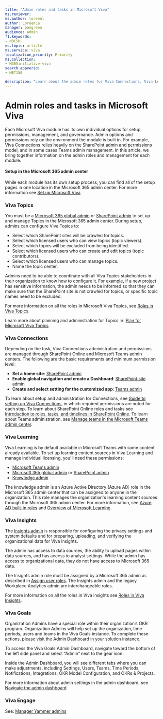 ```yaml
---
title: "Admin roles and tasks in Microsoft Viva"
ms.reviewer: 
ms.author: loreenl
author: LoreenLa
manager: pamgreen
audience: Admin
f1.keywords:
- NOCSH
ms.topic: article
ms.service: viva
localization_priority: Priority
ms.collection:  
- M365initiative-viva
search.appverid:
- MET150

description: "Learn about the admin roles for Viva Connections, Viva Learning, Viva Topics, and Viva Insights in Microsoft Viva"
---
```

# Admin roles and tasks in Microsoft Viva
Each Microsoft Viva module has its own individual options for setup, permissions, management, and governance. Admin options and permissions rely on the environment the module is built in. For example, Viva Connections relies heavily on the SharePoint admin and permissions model, and in some cases Teams admin management. In this article, we bring together information on the admin roles and management for each module.

#### Setup in the Microsoft 365 admin  center
While each module has its own setup process, you can find all of the setup pages in one location in the Microsoft 365 admin center. For more information see [Set up Microsoft Viva](/viva/setup-microsoft-viva).


### Viva Topics
You must be a [Microsoft 365 global admin](/microsoft-365/admin/add-users/about-admin-roles) or [SharePoint admin](/sharepoint/sharepoint-admin-role) to set up and manage Topics in the Microsoft 365 admin center. During setup, admins can configure Viva Topics to:
- Select which SharePoint sites will be crawled for topics.
- Select which licensed users who can view topics (topic viewers).
- Select which topics will be excluded from being identified.
- Select which licensed users who can create and edit topics (topic contributors).
- Select which licensed users who can manage topics.
- Name the topic center.

Admins need to be able to coordinate with all Viva Topics stakeholders in their organization to know how to configure it. For example, if a new project has sensitive information, the admin needs to be informed so that they can make sure that the SharePoint site is not crawled for topics, or specific topic names need to be excluded.


For more information on all the roles in Microsoft Viva Topics, see [Roles in Viva Topics](/viva/topics/topic-experiences-roles).

Learn more about planning and administration for Topics in: [Plan for Microsoft Viva Topics](/viva/topics/plan-topic-experiences).

### Viva Connections

Depending on the task, Viva Connections administration and permissions are managed through SharePoint Online and Microsoft Teams admin centers. The following are the basic requirements and minimum permission level:

- **Set a home site**:  [SharePoint admin](/sharepoint/sharepoint-admin-role)
- **Enable global navigation and create a Dashboard**: [SharePoint site admin](/sharepoint/manage-site-collection-administrators)
- **Create and select setting for the customized app**: [Teams admin](/microsoftteams/using-admin-roles)

To learn about setup and administration for Connections, see [Guide to setting up Viva Connections](/viva/connections/guide-to-setting-up-viva-connections), in which required permissions are noted for each step. To learn about SharePoint Online roles and tasks see [Introduction to roles, tasks, and timelines in SharePoint Online](/sharepoint/intranet-roles-tasks). To learn about Teams administration, see [Manage teams in the Microsoft Teams admin center](/microsoftteams/manage-teams-in-modern-portal).

### Viva Learning
Viva Learning is by default available in Microsoft Teams with some content already available. To set up learning content sources in Viva Learning and manage individual licensing, you'll need these permissions:

- [Microsoft Teams admin](/microsoftteams/using-admin-roles)
- [Microsoft 365 global admin](/microsoft-365/admin/add-users/about-admin-roles) or [SharePoint admin](/sharepoint/sharepoint-admin-role)
- [Knowledge admin](/azure/active-directory/roles/permissions-reference#knowledge-administrator)

The knowledge admin is an Azure Active Directory (Azure AD) role in the Microsoft 365 admin center that can be assigned to anyone in the organization. This role manages the organization's learning content sources through the Microsoft 365 admin center. For more information, see [Azure AD built-in roles](/azure/active-directory/roles/permissions-reference#knowledge-administrator)  and [Overview of Microsoft Learning](/viva/learning/overview-viva-learning).

### Viva Insights
 The [Insights admin](/azure/active-directory/roles/permissions-reference#insights-administrator) is responsible for configuring the privacy settings and system defaults and for preparing, uploading, and verifying the organizational data for Viva Insights.

The admin has access to data sources, the ability to upload pages within data sources, and has access to analyst settings. While the admin has access to organizational data, they do not have access to Microsoft 365 data. 

The Insights admin role  must be assigned by a Microsoft 365 admin as described in [Assign user roles](/viva/insights/setup/assign-user-roles). The Insights admin and the legacy Workplace Analytics admin are interchangeable roles. 

For more information on all the roles in Viva Insights see [Roles in Viva Insights](/viva/insights/use/user-roles).

### Viva Goals
Organization Admins have a special role within their organization’s OKR program. Organization Admins will help set up the organization, time periods, users and teams in the Viva Goals instance. To complete these actions, please visit the Admin Dashboard in your solution instance. 

To access the Viva Goals Admin Dashboard, navigate toward the bottom of the left side panel and select “Admin” next to the gear icon.

Inside the Admin Dashboard, you will see different tabs where you can make adjustments, including Settings, Users, Teams, Time Periods, Notifications, Integrations, OKR Model Configuration, and OKRs & Projects.

For more information about admin settings in the admin dashboard, see [Navigate the admin dashboard](/viva/goals/navigate-admin-dashboard)

### Viva Engage
See: [Manager Yammer admins](https://docs.microsoft.com/en-us/yammer/manage-yammer-users/manage-yammer-admins)
